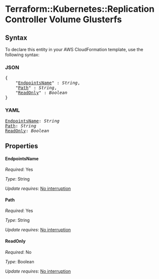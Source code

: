 # Terraform::Kubernetes::ReplicationController Volume Glusterfs

## Syntax

To declare this entity in your AWS CloudFormation template, use the following syntax:

### JSON

<pre>
{
    "<a href="#endpointsname" title="EndpointsName">EndpointsName</a>" : <i>String</i>,
    "<a href="#path" title="Path">Path</a>" : <i>String</i>,
    "<a href="#readonly" title="ReadOnly">ReadOnly</a>" : <i>Boolean</i>
}
</pre>

### YAML

<pre>
<a href="#endpointsname" title="EndpointsName">EndpointsName</a>: <i>String</i>
<a href="#path" title="Path">Path</a>: <i>String</i>
<a href="#readonly" title="ReadOnly">ReadOnly</a>: <i>Boolean</i>
</pre>

## Properties

#### EndpointsName

_Required_: Yes

_Type_: String

_Update requires_: [No interruption](https://docs.aws.amazon.com/AWSCloudFormation/latest/UserGuide/using-cfn-updating-stacks-update-behaviors.html#update-no-interrupt)

#### Path

_Required_: Yes

_Type_: String

_Update requires_: [No interruption](https://docs.aws.amazon.com/AWSCloudFormation/latest/UserGuide/using-cfn-updating-stacks-update-behaviors.html#update-no-interrupt)

#### ReadOnly

_Required_: No

_Type_: Boolean

_Update requires_: [No interruption](https://docs.aws.amazon.com/AWSCloudFormation/latest/UserGuide/using-cfn-updating-stacks-update-behaviors.html#update-no-interrupt)

